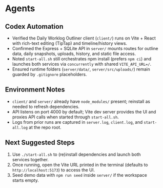 # Agents

## Codex Automation
- Verified the Daily Worklog Outliner client (`client/`) runs on Vite + React with rich-text editing (TipTap) and timeline/history views.
- Confirmed the Express + SQLite API in `server/` mounts routes for outline data, daily snapshots, uploads, history, and static file access.
- Noted `start-all.sh` still orchestrates npm install (prefers `npm ci`) and launches both services via `concurrently` with shared `VITE_API_URL=/`.
- Ensured runtime folders (`server/data/`, `server/src/uploads/`) remain guarded by `.gitignore` placeholders.

## Environment Notes
- `client/` and `server/` already have `node_modules/` present; reinstall as needed to refresh dependencies.
- API listens on port 4000 by default; Vite dev server provides the UI and proxies API calls when started through `start-all.sh`.
- Logs from prior runs are captured in `server.log`, `client.log`, and `start-all.log` at the repo root.

## Next Suggested Steps
1. Use `./start-all.sh` to (re)install dependencies and launch both services together.
2. Once running, open the Vite URL printed in the terminal (defaults to `http://localhost:5173`) to access the UI.
3. Seed demo data with `npm run seed` inside `server/` if the workspace starts empty.
